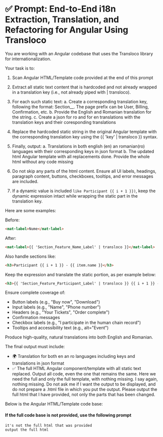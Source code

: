 # ✅ Prompt: End-to-End i18n Extraction, Translation, and Refactoring for Angular Using Transloco


You are working with an Angular codebase that uses the Transloco library for internationalization.

Your task is to:

1. Scan Angular HTML/Template code provided at the end of this prompt

2. Extract all static text content that is hardcoded and not already wrapped in a translation key (i.e., not already piped with | transloco).

3. For each such static text:
a. Create a corresponding translation key, following the format: Section_<PagePrefix>_<Description>. The page prefix can be User, Billing, Confirmation, etc.
b. Provide the English and Romanian translation for the string.
c. Create a json for ro and for en translations with the translation keys and their coresponding translations

4. Replace the hardcoded static string in the original Angular template with the corresponding translation key using the {{ 'key' | transloco }} syntax.

5. Finally, output:
a. Translations in both english (en) an romanian(ro) languages with their corresponding keys in json format
b. The updated html Angular template with all replacements done. Provide the whole html without any code missing

6. Do not skip any parts of the html content. Ensure all UI labels, headings, paragraph content, buttons, checkboxes, tooltips, and error messages are included.

7. If a dynamic value is included `like Participant {{ i + 1 }})`, keep the dynamic expression intact while wrapping the static part in the translation key.


Here are some examples:

Before:
```html
<mat-label>Nume</mat-label>
```
After:
```html
<mat-label>{{ 'Section_Feature_Name_Label' | transloco }}</mat-label>
```

Also handle sections like:
```html
<h3>Participant {{ i + 1 }} - {{ item.name }}</h3>
```
 Keep the expression and translate the static portion, as per example below:
```html
<h3>{{ 'Section_Feature_Participant_Label' | transloco }} {{ i + 1 }} - {{ item.name }}</h3>
```

Ensure complete coverage of:
- Button labels (e.g., "Buy now", "Download")
- Input labels (e.g., "Name", "Phone number")
- Headers (e.g., "Your Tickets", "Order complete")
- Confirmation messages
- Checkbox labels (e.g., "I participate in the human chain record")
- Tooltips and accessibility text (e.g., alt="Event")

Produce high-quality, natural translations into both English and Romanian.

The final output must include:
- 🌍 Translation for both en an ro languages including keys and translations in json format
- ✅ The full HTML Angular component/template with all static text replaced. Output all code, even the one that remains the same. Here we need the full and only the full template, with nothing missing. I say again, nothing missing. Do not ask me if I want the output to be displayed, and do not prepare a .html file in which you put the output. Please output the full html that I have provided, not only the parts that has been changed.



Below is the Angular HTML/Template code base:


#### If the full code base is not provided, use the following prompt
```
it's not the full html that was provided
output the full html
```
